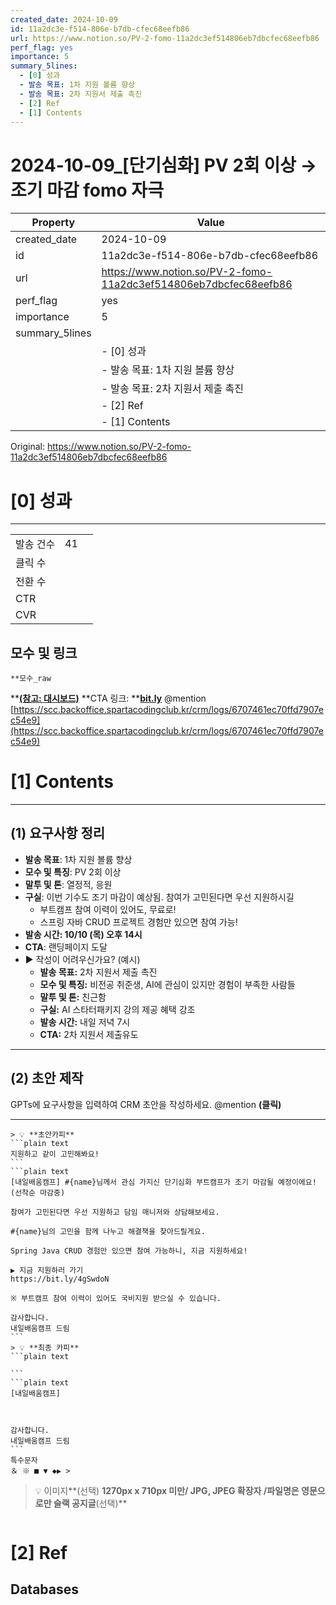 ```yaml
---
created_date: 2024-10-09
id: 11a2dc3e-f514-806e-b7db-cfec68eefb86
url: https://www.notion.so/PV-2-fomo-11a2dc3ef514806eb7dbcfec68eefb86
perf_flag: yes
importance: 5
summary_5lines:
  - [0] 성과
  - 발송 목표: 1차 지원 볼륨 향상
  - 발송 목표: 2차 지원서 제출 촉진
  - [2] Ref
  - [1] Contents
---
```


# 2024-10-09_[단기심화] PV 2회 이상 → 조기 마감 fomo 자극

| Property | Value |
| --- | --- |
| created_date | 2024-10-09 |
| id | 11a2dc3e-f514-806e-b7db-cfec68eefb86 |
| url | https://www.notion.so/PV-2-fomo-11a2dc3ef514806eb7dbcfec68eefb86 |
| perf_flag | yes |
| importance | 5 |
| summary_5lines | |
|  | - [0] 성과 |
|  | - 발송 목표: 1차 지원 볼륨 향상 |
|  | - 발송 목표: 2차 지원서 제출 촉진 |
|  | - [2] Ref |
|  | - [1] Contents |

Original: https://www.notion.so/PV-2-fomo-11a2dc3ef514806eb7dbcfec68eefb86

# [0] 성과

---
|  |  |  |
| --- | --- | --- |
| 발송 건수 | 41 |  |
| 클릭 수  |  |  |
| 전환 수 |  |  |
| CTR |  |  |
| CVR |  |  |

## 모수 및 링크
    **모수_raw 
**[**(참고: 대시보드)**](https://docs.google.com/spreadsheets/d/1dMt6l5wGOjA-87skJYZ8SHbMiefYtORfR_Ck3j2KT6Y/edit?gid=1199832783#gid=1199832783)
    **CTA 링크: **[**bit.ly**](http://bit.ly/)
    @mention
    [https://scc.backoffice.spartacodingclub.kr/crm/logs/6707461ec70ffd7907ec54e9](https://scc.backoffice.spartacodingclub.kr/crm/logs/6707461ec70ffd7907ec54e9)

# [1] Contents

---

## **(1) 요구사항 정리**
- **발송 목표**: 1차 지원 볼륨 향상
- **모수 및 특징**: PV 2회 이상
- **말투 및 톤**: 열정적, 응원
- **구실**: 이번 기수도 조기 마감이 예상됨. 참여가 고민된다면 우선 지원하시길
  - 부트캠프 참여 이력이 있어도, 무료로!
  - 스프링 자바 CRUD 프로젝트 경험만 있으면 참여 가능!
- **발송 시간: 10/10 (목) 오후 14시**
- **CTA**: 랜딩페이지 도달
- ▶ 작성이 어려우신가요? (예시)
  - **발송 목표:** 2차 지원서 제출 촉진
  - **모수 및 특징:** 비전공 취준생, AI에 관심이 있지만 경험이 부족한 사람들
  - **말투 및 톤:** 친근함
  - **구실:** AI 스타터패키지 강의 제공 혜택 강조
  - **발송 시간:** 내일 저녁 7시
  - **CTA:** 2차 지원서 제출유도

---

## (2) 초안 제작
GPTs에 요구사항을 입력하여 CRM 초안을 작성하세요.
@mention **(클릭)**

---
    > 💡 **초안카피**
    ```plain text
    지원하고 같이 고민해봐요!
    ```
    ```plain text
    [내일배움캠프] #{name}님께서 관심 가지신 단기심화 부트캠프가 조기 마감될 예정이에요!(선착순 마감중)
    
    참여가 고민된다면 우선 지원하고 담임 매니저와 상담해보세요.
    
    #{name}님의 고민을 함께 나누고 해결책을 찾아드릴게요.
    
    Spring Java CRUD 경험만 있으면 참여 가능하니, 지금 지원하세요!
    
    ▶ 지금 지원하러 가기
    https://bit.ly/4gSwdoN
    
    ※ 부트캠프 참여 이력이 있어도 국비지원 받으실 수 있습니다.
    
    감사합니다.
    내일배움캠프 드림
    ```
    > 💡 **최종 카피**
    ```plain text
    
    ```
    ```plain text
    [내일배움캠프]
    
    
    
    감사합니다.
    내일배움캠프 드림
    ```
    특수문자
    ＆ ※ ■ ▼ ◆▶ >
> 💡 이미지**(선택)  **1270px x 710px 미만/ JPG, JPEG 확장자 /파일명은 영문으로만
슬랙 공지글**(선택)**
```plain text

```

# [2] Ref

## Databases
